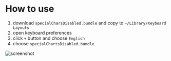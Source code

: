# How to use
1. download `specialCharsDisabled.bundle` and copy to `~/Library/Keyboard Layouts`
2. open keyboard preferences
3. click `+` button and choose `English`
4. choose `specialChartsDisabled.bundle`

![screenshot](raw/f9f8d105c764b748f3743c427c13d085ca8785dd/screenshot.png)